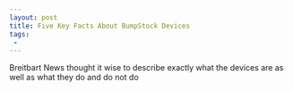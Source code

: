 ```yaml
---
layout: post
title: Five Key Facts About BumpStock Devices
tags:
 -
---
```

Breitbart News thought it wise to describe exactly what the devices are as well as what they do and do not do
